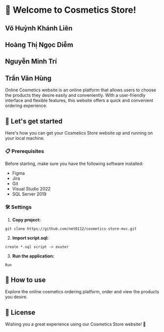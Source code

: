 # 🎉 Welcome to Cosmetics Store!

## Võ Huỳnh Khánh Liên
## Hoàng Thị Ngọc Diễm
## Nguyễn Minh Trí
## Trần Văn Hùng

Online Cosmetics website is an online platform that allows users to choose the products they desire easily and conveniently. With a user-friendly interface and flexible features, this website offers a quick and convenient ordering experience.

## 🚀 Let's get started

Here's how you can get your Cosmetics Store website up and running on your local machine.

### 📋 Prerequisites

Before starting, make sure you have the following software installed:
- Figma
- Jira
- Git
- Visual Studio 2022
- SQL Server 2019

### 🛠️ Settings

1. **Copy project:**
```
git clone https://github.com/nmt0112/cosmetics-store-mvc.git
```

2. **Import script.sql:**
```
create *.sql script -> exuter
```

3. **Run the application:**
```
Run
```

## 🎯 How to use

Explore the online cosmetics ordering platform, order and view the products you desire.

## 📜 License

Wishing you a great experience using our Cosmetics Store website! 🎈
